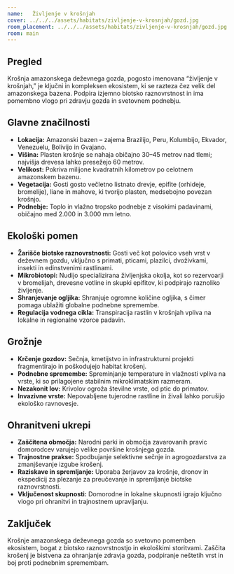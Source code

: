```yaml
---
name:   Življenje v krošnjah
cover: ../../../assets/habitats/zivljenje-v-krosnjah/gozd.jpg
room_placement: ../../../assets/habitats/zivljenje-v-krosnjah/gozd.jpg
room: main
---
```

## Pregled  
Krošnja amazonskega deževnega gozda, pogosto imenovana “življenje v krošnjah,” je ključni in kompleksen ekosistem, ki se razteza čez velik del amazonskega bazena. Podpira izjemno biotsko raznovrstnost in ima pomembno vlogo pri zdravju gozda in svetovnem podnebju.

## Glavne značilnosti  
- **Lokacija:** Amazonski bazen – zajema Brazilijo, Peru, Kolumbijo, Ekvador, Venezuelu, Bolivijo in Gvajano.  
- **Višina:** Plasten krošnje se nahaja običajno 30–45 metrov nad tlemi; najvišja drevesa lahko presežejo 60 metrov.  
- **Velikost:** Pokriva milijone kvadratnih kilometrov po celotnem amazonskem bazenu.  
- **Vegetacija:** Gosti gosto večletno listnato drevje, epifite (orhideje, bromelije), liane in mahove, ki tvorijo plasten, medsebojno povezan krošnjo.  
- **Podnebje:** Toplo in vlažno tropsko podnebje z visokimi padavinami, običajno med 2.000 in 3.000 mm letno.

## Ekološki pomen  
- **Žarišče biotske raznovrstnosti:** Gosti več kot polovico vseh vrst v deževnem gozdu, vključno s primati, pticami, plazilci, dvoživkami, insekti in edinstvenimi rastlinami.  
- **Mikrobiotopi:** Nudijo specializirana življenjska okolja, kot so rezervoarji v bromelijah, drevesne votline in skupki epifitov, ki podpirajo raznoliko življenje.  
- **Shranjevanje ogljika:** Shranjuje ogromne količine ogljika, s čimer pomaga ublažiti globalne podnebne spremembe.  
- **Regulacija vodnega cikla:** Transpiracija rastlin v krošnjah vpliva na lokalne in regionalne vzorce padavin.

## Grožnje  
- **Krčenje gozdov:** Sečnja, kmetijstvo in infrastrukturni projekti fragmentirajo in poškodujejo habitat krošenj.  
- **Podnebne spremembe:** Spreminjanje temperature in vlažnosti vpliva na vrste, ki so prilagojene stabilnim mikroklimatskim razmeram.  
- **Nezakonit lov:** Krivolov ogroža številne vrste, od ptic do primatov.  
- **Invazivne vrste:** Nepovabljene tujerodne rastline in živali lahko porušijo ekološko ravnovesje.

## Ohranitveni ukrepi  
- **Zaščitena območja:** Narodni parki in območja zavarovanih pravic domorodcev varujejo velike površine krošnjega gozda.  
- **Trajnostne prakse:** Spodbujanje selektivne sečnje in agrogozdarstva za zmanjševanje izgube krošenj.  
- **Raziskave in spremljanje:** Uporaba žerjavov za krošnje, dronov in ekspedicij za plezanje za preučevanje in spremljanje biotske raznovrstnosti.  
- **Vključenost skupnosti:** Domorodne in lokalne skupnosti igrajo ključno vlogo pri ohranitvi in trajnostnem upravljanju.

## Zaključek  
Krošnje amazonskega deževnega gozda so svetovno pomemben ekosistem, bogat z biotsko raznovrstnostjo in ekološkimi storitvami. Zaščita krošenj je bistvena za ohranjanje zdravja gozda, podpiranje neštetih vrst in boj proti podnebnim spremembam.
